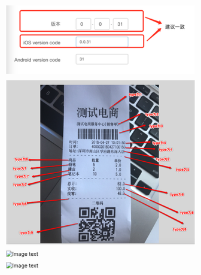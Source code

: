 ![Image text](https://raw.githubusercontent.com/xiaoyang521style/img-folder/master/test.png)

![Image text](https://raw.githubusercontent.com/xiaoyang521style/img-folder/master/seblePrinter.png)

![Image text](https://raw.githubusercontent.com/xiaoyang521style/img-folder/master/01.gif)

![Image text](https://raw.githubusercontent.com/xiaoyang521style/img-folder/master/02.gif)
